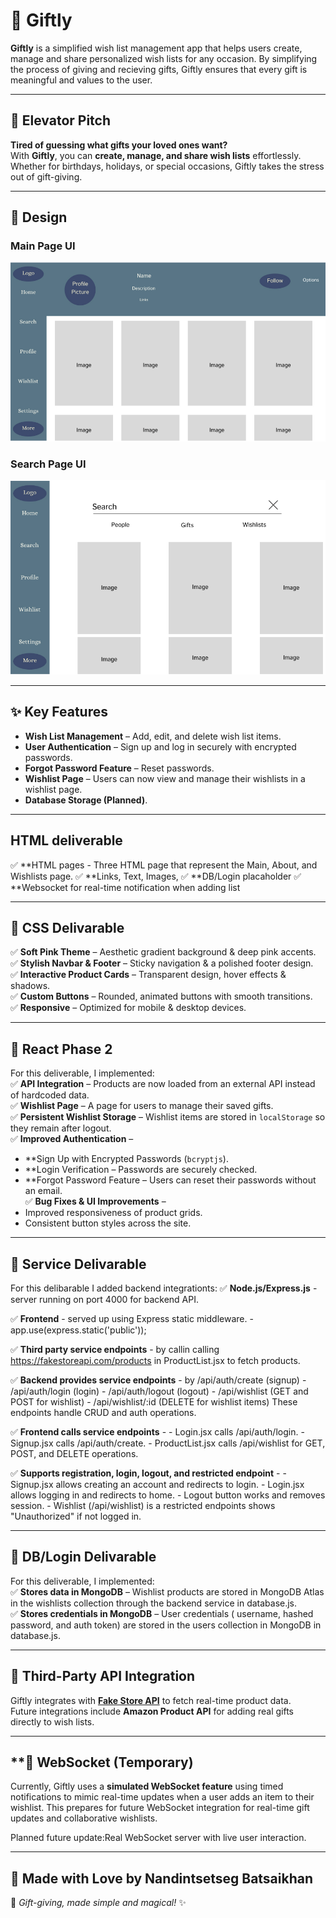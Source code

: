 # 🎁 Giftly 

**Giftly** is a simplified wish list management app that helps users create, manage and share personalized wish lists for any occasion. By simplifying the process of giving and recieving gifts, Giftly ensures that every gift is meaningful and values to the user. 

---

## **🚀 Elevator Pitch**
**Tired of guessing what gifts your loved ones want?**  
With **Giftly**, you can **create, manage, and share wish lists** effortlessly. Whether for birthdays, holidays, or special occasions, Giftly takes the stress out of gift-giving.

---

## **🎨 Design**
### **Main Page UI**
![Main Page](public/images/MainPage.png)

### **Search Page UI**
![Search Page](public/images/Search.png)

---

## **✨ Key Features**
- **Wish List Management** – Add, edit, and delete wish list items.  
- **User Authentication** – Sign up and log in securely with encrypted passwords.  
- **Forgot Password Feature** – Reset passwords.  
- **Wishlist Page** – Users can now view and manage their wishlists in a wishlist page.  
- **Database Storage (Planned)**. 


---
## **HTML deliverable**
✅ **HTML pages - Three HTML page that represent the Main, About, and Wishlists page.
✅ **Links, Text, Images, 
✅ **DB/Login placaholder
✅ **Websocket for real-time notification when adding list

---

## **🎀 CSS Delivarable**
✅ **Soft Pink Theme** – Aesthetic gradient background & deep pink accents.  
✅ **Stylish Navbar & Footer** – Sticky navigation & a polished footer design.  
✅ **Interactive Product Cards** – Transparent design, hover effects & shadows.  
✅ **Custom Buttons** – Rounded, animated buttons with smooth transitions.  
✅ **Responsive** – Optimized for mobile & desktop devices.  

---

## 📌 **React Phase 2**  

For this deliverable, I implemented:  
✅ **API Integration** – Products are now loaded from an external API instead of hardcoded data.  
✅ **Wishlist Page** – A page for users to manage their saved gifts.  
✅ **Persistent Wishlist Storage** – Wishlist items are stored in `localStorage` so they remain after logout.  
✅ **Improved Authentication** –  
  - **Sign Up with Encrypted Passwords (`bcryptjs`).  
  - **Login Verification – Passwords are securely checked.  
  - **Forgot Password Feature – Users can reset their passwords without an email.  
✅ **Bug Fixes & UI Improvements** –  
  - Improved responsiveness of product grids.  
  - Consistent button styles across the site.  

---
## 📌 **Service Delivarable**  
For this delibarable I added backend integrationts:
✅ **Node.js/Express.js** 
    - server running on port 4000 for backend API.

✅ **Frontend** 
    - served up using Express static middleware. 
    - app.use(express.static('public'));

✅ **Third party service endpoints** 
    - by callin calling https://fakestoreapi.com/products in ProductList.jsx to fetch products.

✅ **Backend provides service endpoints** 
    - by /api/auth/create (signup)
    - /api/auth/login (login)
    - /api/auth/logout (logout)
    - /api/wishlist (GET and POST for wishlist)
    - /api/wishlist/:id (DELETE for wishlist items)
    These endpoints handle CRUD and auth operations.

✅ **Frontend calls service endpoints** - 
    - Login.jsx calls /api/auth/login.
    - Signup.jsx calls /api/auth/create.
    - ProductList.jsx calls /api/wishlist for GET, POST, and DELETE operations.

✅ **Supports registration, login, logout, and restricted endpoint** - 
    - Signup.jsx allows creating an account and redirects to login.
    - Login.jsx allows logging in and redirects to home.
    - Logout button works and removes session.
    - Wishlist (/api/wishlist) is a restricted endpoints shows "Unauthorized" if not logged in.

---
## 📌 **DB/Login Delivarable**  
For this deliverable, I implemented:  
✅ **Stores data in MongoDB** – Wishlist products are stored in MongoDB Atlas in the wishlists collection through the backend service in database.js.  
✅ **Stores credentials in MongoDB** – User credentials ( username, hashed password, and auth token) are stored  in the users collection in MongoDB in database.js.  

---
## **📌 Third-Party API Integration**
Giftly integrates with **[Fake Store API](https://fakestoreapi.com/)** to fetch real-time product data.  
Future integrations include **Amazon Product API** for adding real gifts directly to wish lists.

---
## **📌 WebSocket (Temporary)

Currently, Giftly uses a **simulated WebSocket feature** using timed notifications to mimic real-time updates when a user adds an item to their wishlist. This prepares for future WebSocket integration for real-time gift updates and collaborative wishlists.

Planned future update:Real WebSocket server with live user interaction.

---

## **💖 Made with Love by Nandintsetseg Batsaikhan**
🎀 _Gift-giving, made simple and magical!_ ✨  

